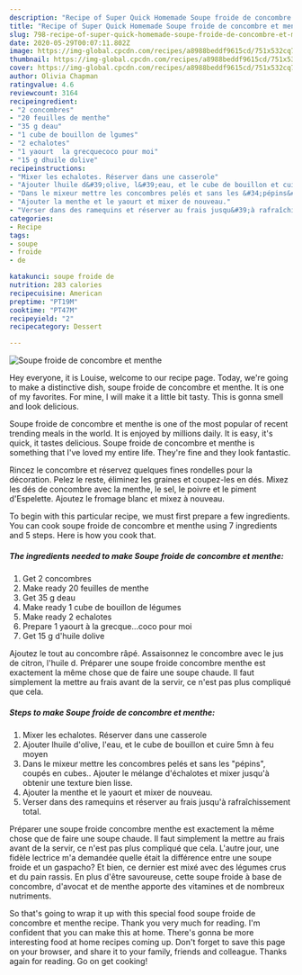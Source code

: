 ```yaml
---
description: "Recipe of Super Quick Homemade Soupe froide de concombre et menthe"
title: "Recipe of Super Quick Homemade Soupe froide de concombre et menthe"
slug: 798-recipe-of-super-quick-homemade-soupe-froide-de-concombre-et-menthe
date: 2020-05-29T00:07:11.802Z
image: https://img-global.cpcdn.com/recipes/a8988beddf9615cd/751x532cq70/soupe-froide-de-concombre-et-menthe-photo-principale-de-la-recette.jpg
thumbnail: https://img-global.cpcdn.com/recipes/a8988beddf9615cd/751x532cq70/soupe-froide-de-concombre-et-menthe-photo-principale-de-la-recette.jpg
cover: https://img-global.cpcdn.com/recipes/a8988beddf9615cd/751x532cq70/soupe-froide-de-concombre-et-menthe-photo-principale-de-la-recette.jpg
author: Olivia Chapman
ratingvalue: 4.6
reviewcount: 3164
recipeingredient:
- "2 concombres"
- "20 feuilles de menthe"
- "35 g deau"
- "1 cube de bouillon de lgumes"
- "2 echalotes"
- "1 yaourt  la grecquecoco pour moi"
- "15 g dhuile dolive"
recipeinstructions:
- "Mixer les echalotes. Réserver dans une casserole"
- "Ajouter lhuile d&#39;olive, l&#39;eau, et le cube de bouillon et cuire 5mn à feu moyen"
- "Dans le mixeur mettre les concombres pelés et sans les &#34;pépins&#34;, coupés en cubes.. Ajouter le mélange d&#39;échalotes et mixer jusqu&#39;à obtenir une texture bien lisse."
- "Ajouter la menthe et le yaourt et mixer de nouveau."
- "Verser dans des ramequins et réserver au frais jusqu&#39;à rafraîchissement total."
categories:
- Recipe
tags:
- soupe
- froide
- de

katakunci: soupe froide de 
nutrition: 283 calories
recipecuisine: American
preptime: "PT19M"
cooktime: "PT47M"
recipeyield: "2"
recipecategory: Dessert

---
```



![Soupe froide de concombre et menthe](https://img-global.cpcdn.com/recipes/a8988beddf9615cd/751x532cq70/soupe-froide-de-concombre-et-menthe-photo-principale-de-la-recette.jpg)

Hey everyone, it is Louise, welcome to our recipe page. Today, we're going to make a distinctive dish, soupe froide de concombre et menthe. It is one of my favorites. For mine, I will make it a little bit tasty. This is gonna smell and look delicious.

Soupe froide de concombre et menthe is one of the most popular of recent trending meals in the world. It is enjoyed by millions daily. It is easy, it's quick, it tastes delicious. Soupe froide de concombre et menthe is something that I've loved my entire life. They're fine and they look fantastic.

Rincez le concombre et réservez quelques fines rondelles pour la décoration. Pelez le reste, éliminez les graines et coupez-les en dés. Mixez les dés de concombre avec la menthe, le sel, le poivre et le piment d&#39;Espelette. Ajoutez le fromage blanc et mixez à nouveau.


To begin with this particular recipe, we must first prepare a few ingredients. You can cook soupe froide de concombre et menthe using 7 ingredients and 5 steps. Here is how you cook that.

<!--inarticleads1-->

##### The ingredients needed to make Soupe froide de concombre et menthe:

1. Get 2 concombres
1. Make ready 20 feuilles de menthe
1. Get 35 g deau
1. Make ready 1 cube de bouillon de légumes
1. Make ready 2 echalotes
1. Prepare 1 yaourt à la grecque...coco pour moi
1. Get 15 g d&#39;huile dolive


Ajoutez le tout au concombre râpé. Assaisonnez le concombre avec le jus de citron, l&#39;huile d. Préparer une soupe froide concombre menthe est exactement la même chose que de faire une soupe chaude. Il faut simplement la mettre au frais avant de la servir, ce n&#39;est pas plus compliqué que cela. 

<!--inarticleads2-->

##### Steps to make Soupe froide de concombre et menthe:

1. Mixer les echalotes. Réserver dans une casserole
1. Ajouter lhuile d&#39;olive, l&#39;eau, et le cube de bouillon et cuire 5mn à feu moyen
1. Dans le mixeur mettre les concombres pelés et sans les &#34;pépins&#34;, coupés en cubes.. Ajouter le mélange d&#39;échalotes et mixer jusqu&#39;à obtenir une texture bien lisse.
1. Ajouter la menthe et le yaourt et mixer de nouveau.
1. Verser dans des ramequins et réserver au frais jusqu&#39;à rafraîchissement total.


Préparer une soupe froide concombre menthe est exactement la même chose que de faire une soupe chaude. Il faut simplement la mettre au frais avant de la servir, ce n&#39;est pas plus compliqué que cela. L&#39;autre jour, une fidèle lectrice m&#39;a demandée quelle était la différence entre une soupe froide et un gaspacho? Et bien, ce dernier est mixé avec des légumes crus et du pain rassis. En plus d&#39;être savoureuse, cette soupe froide à base de concombre, d&#39;avocat et de menthe apporte des vitamines et de nombreux nutriments. 

So that's going to wrap it up with this special food soupe froide de concombre et menthe recipe. Thank you very much for reading. I'm confident that you can make this at home. There's gonna be more interesting food at home recipes coming up. Don't forget to save this page on your browser, and share it to your family, friends and colleague. Thanks again for reading. Go on get cooking!

